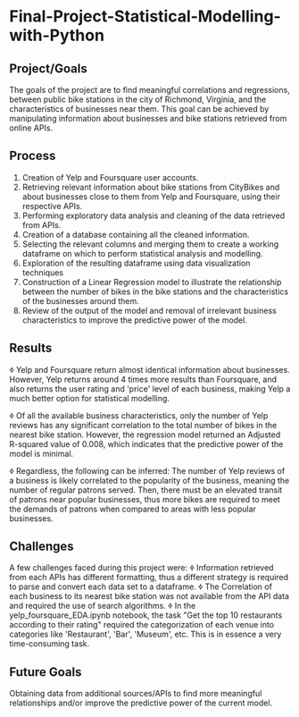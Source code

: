 # Final-Project-Statistical-Modelling-with-Python

## Project/Goals
The goals of the project are to find meaningful correlations and regressions, between public bike stations in the city of Richmond, Virginia, and the characteristics of businesses near them. This goal can be achieved by manipulating information about businesses and bike stations retrieved from online APIs.

## Process
1. Creation of Yelp and Foursquare user accounts.
2. Retrieving relevant information about bike stations from CityBikes and about businesses close to them from Yelp and Foursquare, using their respective APIs.
3. Performing exploratory data analysis and cleaning of the data retrieved from APIs.
4. Creation of a database containing all the cleaned information.
5. Selecting the relevant columns and merging them to create a working dataframe on which to perform statistical analysis and modelling.
6. Exploration of the resulting dataframe using data visualization techniques
7. Construction of a Linear Regression model to illustrate the relationship between the number of bikes in the bike stations and the characteristics of the businesses around them.
8. Review of the output of the model and removal of irrelevant business characteristics to improve the predictive power of the model.


## Results
ߦ Yelp and Foursquare return almost identical information about businesses. However, Yelp returns around 4 times more results than Foursquare, and also returns the user rating and 'price' level of each business, making Yelp a much better option for statistical modelling.

ߦ Of all the available business characteristics, only the number of Yelp reviews has any significant correlation to the total number of bikes in the nearest bike station. However, the regression model returned an Adjusted R-squared value of 0.008, which indicates that the predictive power of the model is minimal.

ߦ Regardless, the following can be inferred: The number of Yelp reviews of a business is likely correlated to the popularity of the business, meaning the number of regular patrons served. Then, there must be an elevated transit of patrons near popular businesses, thus more bikes are required to meet the demands of patrons when compared to areas with less popular businesses.

## Challenges 
A few challenges faced during this project were:
ߦ Information retrieved from each APIs has different formatting, thus a different strategy is required to parse and convert each data set to a dataframe.
ߦ The Correlation of each business to its nearest bike station was not available from the API data and required the use of search algorithms.
ߦ In the yelp_foursquare_EDA.ipynb notebook, the task "Get the top 10 restaurants according to their rating" required the categorization of each venue into categories like 'Restaurant', 'Bar', 'Museum', etc. This is in essence a very time-consuming task.

## Future Goals
Obtaining data from additional sources/APIs to find more meaningful relationships and/or improve the predictive power of the current model.
